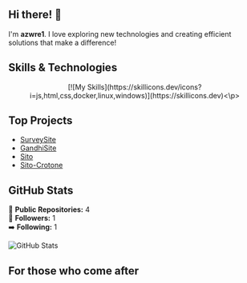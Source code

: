 ## Hi there! 👋

I'm **azwre1**. I love exploring new technologies and creating efficient solutions that make a difference!

## Skills & Technologies

<p align="center">[![My Skills](https://skillicons.dev/icons?i=js,html,css,docker,linux,windows)](https://skillicons.dev)<\p>


## Top Projects

- [SurveySite](https://github.com/azwre1/SurveySite)
- [GandhiSite](https://github.com/azwre1/GandhiSite)
- [Sito](https://github.com/azwre1/Sito)
- [Sito-Crotone](https://github.com/azwre1/Sito-Crotone)

## GitHub Stats

🌟 **Public Repositories:** 4  
👥 **Followers:** 1  
➡️ **Following:** 1  

![GitHub Stats](https://github-readme-stats.vercel.app/api?username=azwre1&show_icons=true&theme=radical)

## For those who come after 
